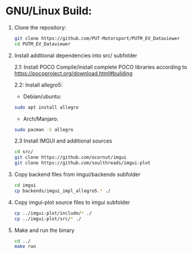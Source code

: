 # GNU/Linux Build:
1. Clone the repository:
	```bash
	git clone https://github.com/PUT-Motorsport/PUTM_EV_Dataviewer
	cd PUTM_EV_Dataviewer
	```
2. Install additional dependencies into src/ subfolder

	2.1: Install POCO
	Compile/install complete POCO libraries according to https://pocoproject.org/download.html#building
	
	2.2: Install allegro5:
	
	- Debian/ubuntu:
	```bash 
	sudo apt install allegro
	```
	- Arch/Manjaro:
	```bash 
	sudo pacman -S allegro
	```
	2.3 Install IMGUI and additional sources
	```bash
	cd src/
	git clone https://github.com/ocornut/imgui
	git clone https://github.com/soulthreads/imgui-plot
	```
3. Copy backend files from imgui/backends subfolder
	```bash
	cd imgui
	cp backends/imgui_impl_allegro5.* ./
	```
4. Copy imgui-plot source files to imgui subfolder
	```bash
	cp ../imgui-plot/include/* ./
	cp ../imgui-plot/src/* ./
	```
5. Make and run the binary
	```bash
	cd ../
	make run
	```
	
